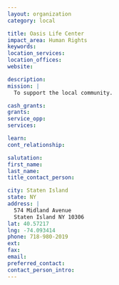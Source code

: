 ```yaml
---
layout: organization
category: local

title: Oasis Life Center
impact_area: Human Rights
keywords: 
location_services: 
location_offices: 
website: 

description: 
mission: |
  To support the local community.

cash_grants: 
grants: 
service_opp: 
services: 

learn: 
cont_relationship: 

salutation: 
first_name: 
last_name: 
title_contact_person: 

city: Staten Island
state: NY
address: |
  574 Midland Avenue     
  Staten Island NY 10306
lat: 40.57217
lng: -74.093414
phone: 718-980-2019
ext: 
fax: 
email: 
preferred_contact: 
contact_person_intro: 
---
```


